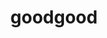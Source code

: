 ---
layout: playlist
title: goodgood
section: College
embed: '<iframe style="width: 19vw; float: right;" src="https://open.spotify.com/embed/playlist/1TWY5FNalizgBKaoQAUDGX" width="300" height="380" frameborder="0" allowtransparency="true" allow="encrypted-media"></iframe>'
story: freshman fall
order: 1
---